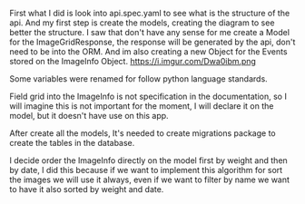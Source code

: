 First what I did is look into api.spec.yaml to see what is the structure of the api.
And my first step is create the models, creating the diagram to see better the structure.
I saw that don't have any sense for me create a Model for the ImageGridResponse, the response will be generated by the
api, don't need to be into the ORM.
And im also creating a new Object for the Events stored on the ImageInfo Object.
https://i.imgur.com/Dwa0ibm.png

Some variables were renamed for follow python language standards.

Field grid into the ImageInfo is not specification in the documentation, so I will imagine this is not important for
the moment, I will declare it on the model, but it doesn't have use on this app.

After create all the models, It's needed to create migrations package to create the tables in the database.

I decide order the ImageInfo directly on the model first by weight and then by date, I did this because
if we want to implement this algorithm for sort the images we will use it always, even if we want to filter by name we
want to have it also sorted by weight and date.